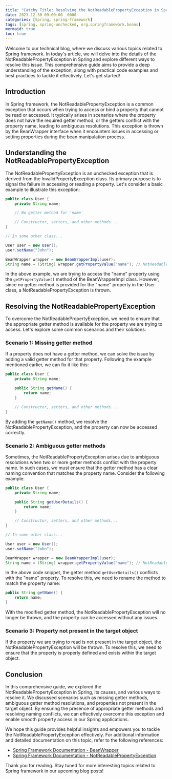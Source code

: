 ```yaml
---
title: "Catchy Title: Resolving the NotReadablePropertyException in Spring: A Comprehensive Guide"
date: 2023-12-30 09:00:00 -0000
categories: [Spring, spring-framework]
tags: [spring, spring-unchecked, org.springframework.beans]
mermaid: true
toc: true
---
```



Welcome to our technical blog, where we discuss various topics related to Spring framework. In today's article, we will delve into the details of the NotReadablePropertyException in Spring and explore different ways to resolve this issue. This comprehensive guide aims to provide a deep understanding of the exception, along with practical code examples and best practices to tackle it effectively. Let's get started!

## Introduction
In Spring framework, the NotReadablePropertyException is a common exception that occurs when trying to access or bind a property that cannot be read or accessed. It typically arises in scenarios where the property does not have the required getter method, or the getters conflict with the property name, leading to ambiguous resolutions. This exception is thrown by the BeanWrapper interface when it encounters issues in accessing or setting properties during the bean manipulation process.

## Understanding the NotReadablePropertyException
The NotReadablePropertyException is an unchecked exception that is derived from the InvalidPropertyException class. Its primary purpose is to signal the failure in accessing or reading a property. Let's consider a basic example to illustrate this exception:

```java
public class User {
    private String name;

    // No getter method for 'name'

    // Constructor, setters, and other methods...
}

// In some other class...

User user = new User();
user.setName("John");

BeanWrapper wrapper = new BeanWrapperImpl(user);
String name = (String) wrapper.getPropertyValue("name"); // NotReadablePropertyException thrown here
```

In the above example, we are trying to access the "name" property using the `getPropertyValue()` method of the BeanWrapperImpl class. However, since no getter method is provided for the "name" property in the User class, a NotReadablePropertyException is thrown.

## Resolving the NotReadablePropertyException
To overcome the NotReadablePropertyException, we need to ensure that the appropriate getter method is available for the property we are trying to access. Let's explore some common scenarios and their solutions:

### Scenario 1: Missing getter method
If a property does not have a getter method, we can solve the issue by adding a valid getter method for that property. Following the example mentioned earlier, we can fix it like this:

```java
public class User {
    private String name;

    public String getName() { 
        return name; 
    }

    // Constructor, setters, and other methods...
}
```

By adding the `getName()` method, we resolve the NotReadablePropertyException, and the property can now be accessed correctly.

### Scenario 2: Ambiguous getter methods
Sometimes, the NotReadablePropertyException arises due to ambiguous resolutions when two or more getter methods conflict with the property name. In such cases, we must ensure that the getter method has a clear naming convention that matches the property name. Consider the following example:

```java
public class User {
    private String name;

    public String getUserDetails() { 
        return name; 
    }

    // Constructor, setters, and other methods...
}

// In some other class...

User user = new User();
user.setName("John");

BeanWrapper wrapper = new BeanWrapperImpl(user);
String name = (String) wrapper.getPropertyValue("name"); // NotReadablePropertyException thrown here
```

In the above code snippet, the getter method `getUserDetails()` conflicts with the "name" property. To resolve this, we need to rename the method to match the property name:

```java
public String getName() { 
    return name; 
}
```

With the modified getter method, the NotReadablePropertyException will no longer be thrown, and the property can be accessed without any issues.

### Scenario 3: Property not present in the target object
If the property we are trying to read is not present in the target object, the NotReadablePropertyException will be thrown. To resolve this, we need to ensure that the property is properly defined and exists within the target object.

## Conclusion
In this comprehensive guide, we explored the NotReadablePropertyException in Spring, its causes, and various ways to resolve it. We discussed scenarios such as missing getter methods, ambiguous getter method resolutions, and properties not present in the target object. By ensuring the presence of appropriate getter methods and resolving naming conflicts, we can effectively overcome this exception and enable smooth property access in our Spring applications.

We hope this guide provides helpful insights and empowers you to tackle the NotReadablePropertyException effectively. For additional information and detailed documentation on this topic, refer to the following references:

- [Spring Framework Documentation - BeanWrapper](https://docs.spring.io/spring-framework/docs/current/javadoc-api/org/springframework/beans/BeanWrapper.html)
- [Spring Framework Documentation - NotReadablePropertyException](https://docs.spring.io/spring-framework/docs/current/javadoc-api/org/springframework/beans/NotReadablePropertyException.html)

Thank you for reading. Stay tuned for more interesting topics related to Spring framework in our upcoming blog posts!